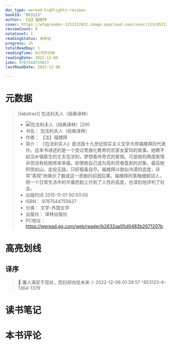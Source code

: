 ```yaml
---
doc_type: weread-highlights-reviews
bookId: "853123"
author: 【法】福楼拜
cover: https://wfqqreader-1252317822.image.myqcloud.com/cover/123/853123/t7_853123.jpg
reviewCount: 0
noteCount: 1
readingStatus: 未标记
progress: 2%
totalReadDay: 1
readingTime: 0小时5分钟
readingDate: 2022-12-06
isbn: 9787544755627
lastReadDate: 2022-12-06

---
```

# 元数据
> [!abstract] 包法利夫人（经典译林）
> - ![ 包法利夫人（经典译林）|200](https://wfqqreader-1252317822.image.myqcloud.com/cover/123/853123/t7_853123.jpg)
> - 书名： 包法利夫人（经典译林）
> - 作者： 【法】福楼拜
> - 简介： 《包法利夫人》是法国十九世纪现实主义文学大师福楼拜的代表作。这本书讲述的是一个受过贵族化教育的农家女爱玛的故事。她瞧不起当乡镇医生的丈夫包法利，梦想着传奇式的爱情。可是她的两度偷情非但没有给她带来幸福，却使她自己成为高利贷者盘剥的对象。最后她积债如山，走投无路，只好服毒自尽。福楼拜以貌似冷漠的态度，非常“客观”地揭示了酿成这一悲剧的前因后果。福楼拜的笔触细腻动人，把一个日常生活中的平庸悲剧上升到了人性的高度，也深刻地评判了社会。
> - 出版时间 2015-11-01 00:00:00
> - ISBN： 9787544755627
> - 分类： 文学-外国文学
> - 出版社： 译林出版社
> - PC地址：https://weread.qq.com/web/reader/b2632aa05d0483b2671207b

# 高亮划线

## 译序

> 📌 庸人满足于现状，怨妇却向往未来 
> ⏱ 2022-12-06 01:39:57 ^853123-4-1364-1379

# 读书笔记

# 本书评论
